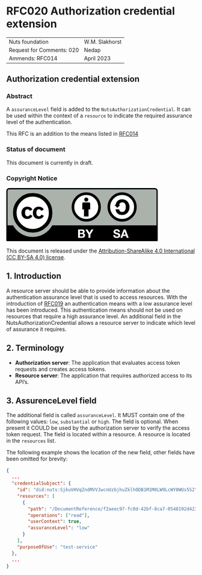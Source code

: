 # RFC020 Authorization credential extension

|                           |                 |
|:--------------------------|:----------------|
| Nuts foundation           | W.M. Slakhorst  |
| Request for Comments: 020 | Nedap           |
| Ammends: RFC014           | April 2023      |

## Authorization credential extension

### Abstract

A `assuranceLevel` field is added to the `NutsAuthorizationCredential`. It can be used within the context of a `resource` to indicate the required assurance level of the authentication.

This RFC is an addition to the means listed in [RFC014](./rfc014-authorization-credential.md)

### Status of document

This document is currently in draft.

### Copyright Notice

![](../.gitbook/assets/license.png)

This document is released under the [Attribution-ShareAlike 4.0 International \(CC BY-SA 4.0\) license](https://creativecommons.org/licenses/by-sa/4.0/).

## 1.  Introduction

A resource server should be able to provide information about the authentication assurance level that is used to access resources.
With the introduction of [RFC019](./rfc019-employee-identity-means.md) an authentication means with a low assurance level has been introduced.
This authentication means should not be used on resources that require a high assurance level. 
An additional field in the NutsAuthorizationCredential allows a resource server to indicate which level of assurance it requires.

## 2. Terminology

* **Authorization server**: The application that evaluates access token requests and creates access tokens.
* **Resource server**: The application that requires authorized access to its API’s.

## 3. AssurenceLevel field

The additional field is called `assuranceLevel`. It MUST contain one of the following values: `low`, `substantial` or `high`.
The field is optional. When present it COULD be used by the authorization server to verify the access token request. 
The field is located within a resource. A resource is located in the `resources` list.

The following example shows the location of the new field, other fields have been omitted for brevity:

```json
{
  ...
  "credentialSubject": {
    "id": "did:nuts:SjkuVHVqZndMVVJwcnUzbjhuZklhODB1M1M0LW9LcWY0WUs5S2",
    "resources": [
      {
        "path": "/DocumentReference/f2aeec97-fc0d-42bf-8ca7-0548192d4231",
        "operations": ["read"],
        "userContext": true,
        "assuranceLevel": "low"
      }
    ],
    "purposeOfUse": "test-service"
  },
  ...
}
```